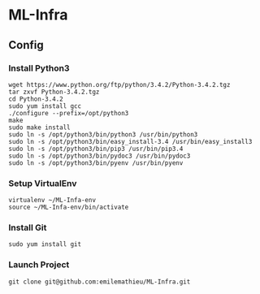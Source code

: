 # ML-Infra

## Config

### Install Python3
```
wget https://www.python.org/ftp/python/3.4.2/Python-3.4.2.tgz
tar zxvf Python-3.4.2.tgz
cd Python-3.4.2
sudo yum install gcc
./configure --prefix=/opt/python3
make
sudo make install
sudo ln -s /opt/python3/bin/python3 /usr/bin/python3
sudo ln -s /opt/python3/bin/easy_install-3.4 /usr/bin/easy_install3
sudo ln -s /opt/python3/bin/pip3 /usr/bin/pip3.4
sudo ln -s /opt/python3/bin/pydoc3 /usr/bin/pydoc3
sudo ln -s /opt/python3/bin/pyenv /usr/bin/pyenv
```
### Setup VirtualEnv
```
virtualenv ~/ML-Infa-env
source ~/ML-Infa-env/bin/activate
```

### Install Git
`sudo yum install git`

### Launch Project

`git clone git@github.com:emilemathieu/ML-Infra.git`
